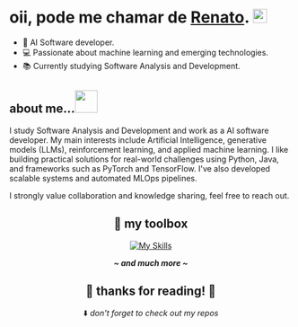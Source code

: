 <h1>oii, pode me chamar de <a href="https://github.com/thnbi">Renato</a>. <img src="https://media.giphy.com/media/hvRJCLFzcasrR4ia7z/giphy.gif" height="25px" width="25px">  </h1>

- 🌱 AI Software developer.
- 💻 Passionate about machine learning and emerging technologies.
- 📚 Currently studying Software Analysis and Development.
 
## about me...<img height="40px" width="40px" src="https://media.giphy.com/media/5xRW2cUKfcyQg/giphy.gif">

I study Software Analysis and Development and work as a AI software developer. My main interests include Artificial Intelligence, generative models (LLMs), reinforcement learning, and applied machine learning. I like building practical solutions for real-world challenges using Python, Java, and frameworks such as PyTorch and TensorFlow. I've also developed scalable systems and automated MLOps pipelines.

I strongly value collaboration and knowledge sharing, feel free to reach out.
<div align="center">
 
 ## 🧰  my toolbox

  [![My Skills](https://skillicons.dev/icons?i=python,js,ts,java,c,tensorflow,pytorch,docker)](https://skillicons.dev)

  <em><b>__~ and much more ~__</b></em>

  <h2> 💖 thanks for reading! 💖 </h2>

  ⬇️ <em>don't forget to check out my repos</em>
</div>
